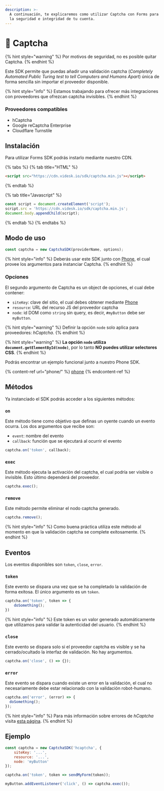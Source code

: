 ```yaml
---
description: >-
  A continuación, te explicaremos como utilizar Captcha con Forms para maximizar
  la seguridad e integridad de tu cuenta.
---
```


# 🤖 Captcha

{% hint style="warning" %}
Por motivos de seguridad, no es posible quitar Captcha.
{% endhint %}

Este SDK permite que puedas añadir una validación captcha (_Completely Automated Public Turing test to tell Computers and Humans Apart_) única de forma sencilla sin importar el proveedor disponible.

{% hint style="info" %}
Estamos trabajando para ofrecer más integraciones con proveedores que ofrezcan captcha invisibles.
{% endhint %}

### Proveedores compatibles

* hCaptcha
* Google reCaptcha Enterprise
* Cloudflare Turnstile

## Instalación

Para utilizar Forms SDK podrás instarlo mediante nuestro CDN.

{% tabs %}
{% tab title="HTML" %}
```html
<script src="https://cdn.videsk.io/sdk/captcha.min.js"></script>
```
{% endtab %}

{% tab title="Javascript" %}
```javascript
const script = document.createElement('script');
script.src = 'https://cdn.videsk.io/sdk/captcha.min.js';
document.body.appendChild(script);
```
{% endtab %}
{% endtabs %}

## Modo de uso

```javascript
const captcha = new CaptchaSDK(providerName, options);
```

{% hint style="info" %}
Deberás usar este SDK junto con [Phone](phone/#obtener-formulario), el cual provee los argumentos para instanciar Captcha.
{% endhint %}

### Opciones

El segundo argumento de Captcha es un object de opciones, el cual debe contener:

* `siteKey`: clave del sitio, el cual debes obtener mediante [Phone](phone/#obtener-formulario)
* `resource`: URL del recurso JS del proveedor captcha
* `node`: id DOM como `string` sin query, es decir, `#myButton` debe ser `myButton`.

{% hint style="warning" %}
Definir la opción `node` solo aplica para proveedores: _hCaptcha_.
{% endhint %}

{% hint style="warning" %}
**La opción `node` utiliza `document.getElementById(node)`**, por lo tanto **NO puedes utilizar selectores CSS**.
{% endhint %}

Podrás encontrar un ejemplo funcional junto a nuestro Phone SDK.

{% content-ref url="phone/" %}
[phone](phone/)
{% endcontent-ref %}

## Métodos

Ya instanciado el SDK podrás acceder a los siguientes métodos:

### `on`

Este método tiene como objetivo que definas un oyente cuando un evento ocurra. Los dos argumentos que recibe son:

* `event`: nombre del evento
* `callback`: función que se ejecutará al ocurrir el evento

```javascript
captcha.on('token', callback);
```

### `exec`

Este método ejecuta la activación del captcha, el cual podría ser visible o invisible. Esto último dependerá del proveedor.

```javascript
captcha.exec();
```

### `remove`

Este método permite eliminar el nodo captcha generado.

```javascript
captcha.remove();
```

{% hint style="info" %}
Como buena práctica utiliza este método al momento en que la validación captcha se complete exitosamente.
{% endhint %}

## Eventos

Los eventos disponibles son `token`, `close`, `error`.

### `token`

Este evento se dispara una vez que se ha completado la validación de forma exitosa. El único argumento es un `token`.

```javascript
captcha.on('token', token => {
    doSomething();
})
```

{% hint style="info" %}
Este token es un valor generado automáticamente que utilizamos para validar la autenticidad del usuario.
{% endhint %}

### `close`

Este evento se dispara solo si el proveedor captcha es visible y se ha cerrado/ocultado la interfaz de validación. No hay argumentos.

```javascript
captcha.on('close', () => {});
```

### `error`

Este evento se dispara cuando existe un error en la validación, el cual no necesariamente debe estar relacionado con la validación robot-humano.

```javascript
captcha.on('error', (error) => {
  doSomething();
});
```

{% hint style="info" %}
Para más información sobre errores de _hCaptcha_ visita [esta página](https://docs.hcaptcha.com/configuration#error-codes).
{% endhint %}

## Ejemplo

```javascript
const captcha = new CaptchaSDK('hcaptcha', {
    siteKey: '...',
    resource: '...',
    node: 'myButton'
});

captcha.on('token', token => sendMyForm(token));

myButton.addEventListener('click', () => captcha.exec());
```

